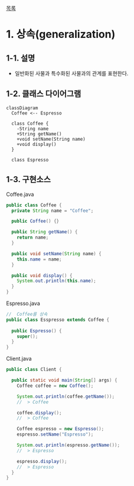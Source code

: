 [목록](https://github.com/JungInBaek/TIL/blob/main/README.md)

# 1. 상속(generalization)

## 1-1. 설명
  - 일반화된 사물과 특수화된 사물과의 관계를 표현한다.

## 1-2. 클래스 다이어그램

```mermaid
classDiagram
  Coffee <-- Espresso

  class Coffee {
    -String name
    +String getName()
    +void setName(String name)
    +void display()
  }

  class Espresso

```

## 1-3. 구현소스
Coffee.java
```java
public class Coffee {
  private String name = "Coffee";

  public Coffee() {}

  public String getName() {
    return name;
  }

  public void setName(String name) {
    this.name = name;
  }

  public void display() {
    System.out.println(this.name);
  }
}
```

Espresso.java
```java
//  Coffee를 상속
public class Esspresso extends Coffee {
  
  public Espresso() {
    super();
  }
}
```

Client.java
```java
public class Client {

  public static void main(String[] args) {
    Coffee coffee = new Coffee();

    System.out.println(coffee.getName());
    //  > Coffee

    coffee.display();
    //  > Coffee

    Coffee espresso = new Espresso();
    espresso.setName("Espresso");

    System.out.println(espresso.getName());
    //  > Espresso

    espresso.display();
    //  > Espresso
  }
}
```